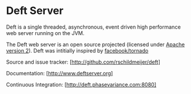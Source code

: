 # Deft Server
Deft is a single threaded, asynchronous, event driven high performance web server running on the JVM.

The Deft web server is an open source projected (licensed under [Apache version 2]). Deft was intitially inspired by [facebook/tornado]

Source and issue tracker: [http://github.com/rschildmeijer/deft]
 
Documentation: [http://www.deftserver.org]

Continuous Integration: [http://deft.phasevariance.com:8080]

[Apache version 2]: http://www.apache.org/licenses/LICENSE-2.0.html
[facebook/tornado]: http://github.com/facebook/tornado
[http://github.com/rschildmeijer/deft]: http://github.com/rschildmeijer/deft
[http://www.deftserver.org]: http://www.deftserver.org
[http://deft.phasevariance.com:8080]: http://deft.phasevariance.com:8080/
